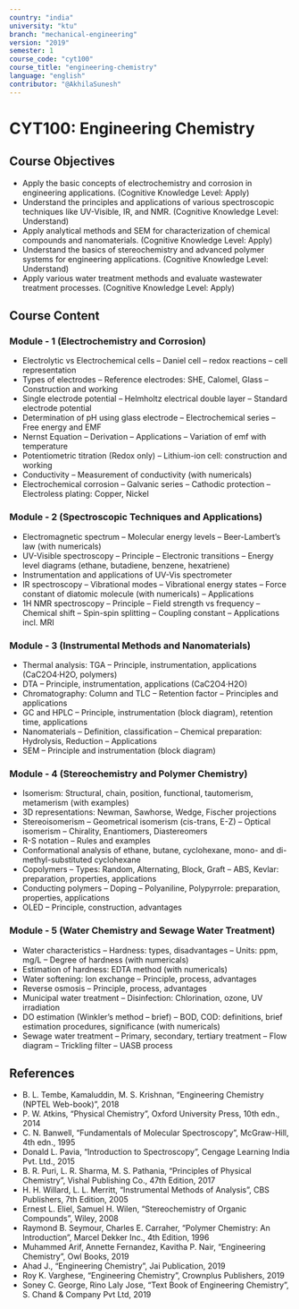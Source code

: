 ```yaml
---
country: "india"
university: "ktu"
branch: "mechanical-engineering"
version: "2019"
semester: 1
course_code: "cyt100"
course_title: "engineering-chemistry"
language: "english"
contributor: "@AkhilaSunesh"
---
```


# CYT100: Engineering Chemistry

## Course Objectives

* Apply the basic concepts of electrochemistry and corrosion in engineering applications. (Cognitive Knowledge Level: Apply)  
* Understand the principles and applications of various spectroscopic techniques like UV-Visible, IR, and NMR. (Cognitive Knowledge Level: Understand)  
* Apply analytical methods and SEM for characterization of chemical compounds and nanomaterials. (Cognitive Knowledge Level: Apply)  
* Understand the basics of stereochemistry and advanced polymer systems for engineering applications. (Cognitive Knowledge Level: Understand)  
* Apply various water treatment methods and evaluate wastewater treatment processes. (Cognitive Knowledge Level: Apply)  

## Course Content

### Module - 1 (Electrochemistry and Corrosion)
* Electrolytic vs Electrochemical cells – Daniel cell – redox reactions – cell representation  
* Types of electrodes – Reference electrodes: SHE, Calomel, Glass – Construction and working  
* Single electrode potential – Helmholtz electrical double layer – Standard electrode potential  
* Determination of pH using glass electrode – Electrochemical series – Free energy and EMF  
* Nernst Equation – Derivation – Applications – Variation of emf with temperature  
* Potentiometric titration (Redox only) – Lithium-ion cell: construction and working  
* Conductivity – Measurement of conductivity (with numericals)  
* Electrochemical corrosion – Galvanic series – Cathodic protection – Electroless plating: Copper, Nickel  

### Module - 2 (Spectroscopic Techniques and Applications)
* Electromagnetic spectrum – Molecular energy levels – Beer-Lambert’s law (with numericals)  
* UV-Visible spectroscopy – Principle – Electronic transitions – Energy level diagrams (ethane, butadiene, benzene, hexatriene)  
* Instrumentation and applications of UV-Vis spectrometer  
* IR spectroscopy – Vibrational modes – Vibrational energy states – Force constant of diatomic molecule (with numericals) – Applications  
* 1H NMR spectroscopy – Principle – Field strength vs frequency – Chemical shift – Spin-spin splitting – Coupling constant – Applications incl. MRI  

### Module - 3 (Instrumental Methods and Nanomaterials)
* Thermal analysis: TGA – Principle, instrumentation, applications (CaC2O4·H2O, polymers)  
* DTA – Principle, instrumentation, applications (CaC2O4·H2O)  
* Chromatography: Column and TLC – Retention factor – Principles and applications  
* GC and HPLC – Principle, instrumentation (block diagram), retention time, applications  
* Nanomaterials – Definition, classification – Chemical preparation: Hydrolysis, Reduction – Applications  
* SEM – Principle and instrumentation (block diagram)  

### Module - 4 (Stereochemistry and Polymer Chemistry)
* Isomerism: Structural, chain, position, functional, tautomerism, metamerism (with examples)  
* 3D representations: Newman, Sawhorse, Wedge, Fischer projections  
* Stereoisomerism – Geometrical isomerism (cis-trans, E-Z) – Optical isomerism – Chirality, Enantiomers, Diastereomers  
* R-S notation – Rules and examples  
* Conformational analysis of ethane, butane, cyclohexane, mono- and di-methyl-substituted cyclohexane  
* Copolymers – Types: Random, Alternating, Block, Graft – ABS, Kevlar: preparation, properties, applications  
* Conducting polymers – Doping – Polyaniline, Polypyrrole: preparation, properties, applications  
* OLED – Principle, construction, advantages  

### Module - 5 (Water Chemistry and Sewage Water Treatment)
* Water characteristics – Hardness: types, disadvantages – Units: ppm, mg/L – Degree of hardness (with numericals)  
* Estimation of hardness: EDTA method (with numericals)  
* Water softening: Ion exchange – Principle, process, advantages  
* Reverse osmosis – Principle, process, advantages  
* Municipal water treatment – Disinfection: Chlorination, ozone, UV irradiation  
* DO estimation (Winkler’s method – brief) – BOD, COD: definitions, brief estimation procedures, significance (with numericals)  
* Sewage water treatment – Primary, secondary, tertiary treatment – Flow diagram – Trickling filter – UASB process  

## References

* B. L. Tembe, Kamaluddin, M. S. Krishnan, “Engineering Chemistry (NPTEL Web-book)”, 2018  
* P. W. Atkins, “Physical Chemistry”, Oxford University Press, 10th edn., 2014  
* C. N. Banwell, “Fundamentals of Molecular Spectroscopy”, McGraw-Hill, 4th edn., 1995  
* Donald L. Pavia, “Introduction to Spectroscopy”, Cengage Learning India Pvt. Ltd., 2015  
* B. R. Puri, L. R. Sharma, M. S. Pathania, “Principles of Physical Chemistry”, Vishal Publishing Co., 47th Edition, 2017  
* H. H. Willard, L. L. Merritt, “Instrumental Methods of Analysis”, CBS Publishers, 7th Edition, 2005  
* Ernest L. Eliel, Samuel H. Wilen, “Stereochemistry of Organic Compounds”, Wiley, 2008  
* Raymond B. Seymour, Charles E. Carraher, “Polymer Chemistry: An Introduction”, Marcel Dekker Inc., 4th Edition, 1996  
* Muhammed Arif, Annette Fernandez, Kavitha P. Nair, “Engineering Chemistry”, Owl Books, 2019  
* Ahad J., “Engineering Chemistry”, Jai Publication, 2019  
* Roy K. Varghese, “Engineering Chemistry”, Crownplus Publishers, 2019  
* Soney C. George, Rino Laly Jose, “Text Book of Engineering Chemistry”, S. Chand & Company Pvt Ltd, 2019  
